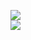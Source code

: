 [![](https://img.shields.io/badge/Made%20With-Github%20Spray-lightgrey.svg?style=for-the-badge&logo=github)](https://github.com/Annihil/github-spray#30471)  
[![](https://i.imgur.com/2DrTn0Z.gif)](https://github.com/Annihil/github-spray)